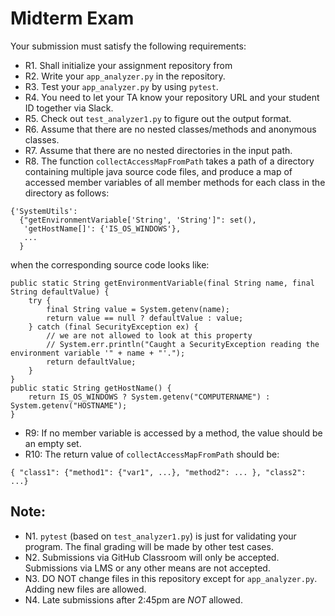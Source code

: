 # Midterm Exam

Your submission must satisfy the following requirements:

* R1. Shall initialize your assignment repository from
* R2. Write your `app_analyzer.py` in the repository.
* R3. Test your `app_analyzer.py` by using `pytest`.
* R4. You need to let your TA know your repository URL and your student ID together via Slack.
* R5. Check out `test_analyzer1.py` to figure out the output format.
* R6. Assume that there are no nested classes/methods and anonymous classes.
* R7. Assume that there are no nested directories in the input path.
* R8. The function `collectAccessMapFromPath` takes a path of a directory containing multiple java source code files, and produce a map of accessed member variables of all member methods for each class in the directory as follows:
```
{'SystemUtils':
  {"getEnvironmentVariable['String', 'String']": set(),
   'getHostName[]': {'IS_OS_WINDOWS'},
   ...
  }
```
when the corresponding source code looks like:
```
public static String getEnvironmentVariable(final String name, final String defaultValue) {
    try {
        final String value = System.getenv(name);
        return value == null ? defaultValue : value;
    } catch (final SecurityException ex) {
        // we are not allowed to look at this property
        // System.err.println("Caught a SecurityException reading the environment variable '" + name + "'.");
        return defaultValue;
    }
}
public static String getHostName() {
    return IS_OS_WINDOWS ? System.getenv("COMPUTERNAME") : System.getenv("HOSTNAME");
}
```
* R9: If no member variable is accessed by a method, the value should be an empty set.
* R10: The return value of `collectAccessMapFromPath` should be:
```
{ "class1": {"method1": {"var1", ...}, "method2": ... }, "class2": ...}
```

## Note:

* N1. `pytest` (based on `test_analyzer1.py`) is just for validating your program. The final grading will be made by other test cases.
* N2. Submissions via GitHub Classroom will only be accepted. Submissions via LMS or any other means are not accepted.
* N3. DO NOT change files in this repository except for `app_analyzer.py`. Adding new files are allowed.
* N4. Late submissions after 2:45pm are *NOT* allowed.

